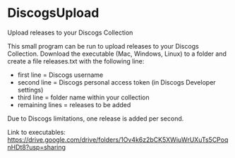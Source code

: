# DiscogsUpload
Upload releases to your Discogs Collection

This small program can be run to upload releases to your Discogs Collection.
Download the executable (Mac, Windows, Linux) to a folder and create a file releases.txt with the following line:
- first line = Discogs username
- second line = Discogs personal access token (in Discogs Developer settings)
- third line = folder name within your collection
- remaining lines = releases to be added

Due to Discogs limitations, one release is added per second.

Link to executables: https://drive.google.com/drive/folders/1Ov4k6z2bCK5XWiuWrUXuTs5CPoqnHDt8?usp=sharing

